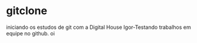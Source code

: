 # gitclone
iniciando os estudos de git com a Digital House
Igor-Testando trabalhos em equipe no github. oi